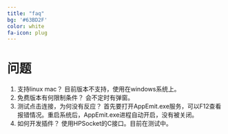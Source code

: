 ```yaml
---
title: "faq"
bg: '#63BD2F'
color: white
fa-icon: plug
---
```


#  问题

1.	支持linux mac？
    目前版本不支持，使用在windows系统上。
2.	免费版本有何限制条件？
    会不定时有弹窗。
3.	测试点击连接，为何没有反应？ 
    首先要打开AppEmit.exe服务，可以F12查看报错情况。重启系统后，AppEmit.exe进程自动开启，没有被关闭。
4.	如何开发插件？
    使用HPSocket的C接口。目前在测试中。
 
